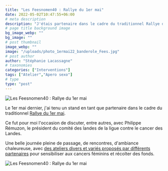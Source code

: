 ```yaml
---
title: "Les Feesnomen40 : Rallye du 1er mai"
date: 2022-05-02T10:47:55+06:00
# meta description
description: "J'étais partenaire dans le cadre du traditionnel Rallye du 1er mai de l'association Les Feesnomen40."
# page title background image
bg_image_webp: ""
bg_image: ""
# post thumbnail
image_webp: ""
image: "/uploads/photo_1ermai22_banderole_Fees.jpg"
# post author
author: "Stéphanie Lacassagne"
# taxonomies
categories: ["Interventions"]
tags: ["Atelier","Apero sexo"]
# type
type: "post"
---
```


<img src="/uploads/photo-1ermai22-banderole-fees.jpg" class="img-fluid" alt="Les Feesnomen40 : Rallye du 1er mai" style="float:center;" data-aos="fade-up" loading="lazy" decoding="async">

Le 1er mai dernier, j'ai tenu un stand en tant que partenaire dans le cadre du traditionnel [Rallye du 1er mai](https://www.lesfeesnomen40.com/les-rallyes).

Ce fut pour moi l'occasion de discuter, entre autres, avec Philippe Rémuzon, le président du comité des landes de la ligue contre le cancer des Landes.

Une belle journée pleine de passage, de rencontres, d'ambiance chaleureuse, avec [des ateliers divers et variés proposés par différents partenaires](https://www.lesfeesnomen40.com/c%C3%B4t%C3%A9-psy) pour sensibiliser aux cancers féminins et récolter des fonds. 

<img src="/uploads/photo-1ermai22-stand-ligue-cancer.jpg" class="img-fluid" alt="Les Feesnomen40 : Rallye du 1er mai" style="float:center;" data-aos="fade-up" loading="lazy" decoding="async">
